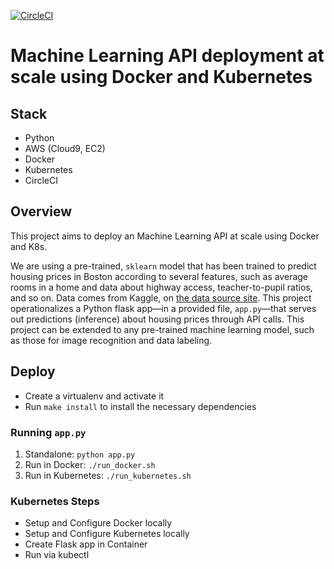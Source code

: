 [![CircleCI](https://circleci.com/gh/clequinio5/ml-microservice-k8s-aws.svg?style=shield)](https://app.circleci.com/pipelines/github/clequinio5/ml-microservice-k8s-aws)

# Machine Learning API deployment at scale using Docker and Kubernetes

## Stack

- Python
- AWS (Cloud9, EC2)
- Docker
- Kubernetes
- CircleCI

## Overview

This project aims to deploy an Machine Learning API at scale using Docker and K8s.

We are using a pre-trained, `sklearn` model that has been trained to predict housing prices in Boston according to several features, such as average rooms in a home and data about highway access, teacher-to-pupil ratios, and so on. Data comes from Kaggle, on [the data source site](https://www.kaggle.com/c/boston-housing). This project operationalizes a Python flask app—in a provided file, `app.py`—that serves out predictions (inference) about housing prices through API calls. This project can be extended to any pre-trained machine learning model, such as those for image recognition and data labeling.

## Deploy

* Create a virtualenv and activate it
* Run `make install` to install the necessary dependencies

### Running `app.py`

1. Standalone:  `python app.py`
2. Run in Docker:  `./run_docker.sh`
3. Run in Kubernetes:  `./run_kubernetes.sh`

### Kubernetes Steps

* Setup and Configure Docker locally
* Setup and Configure Kubernetes locally
* Create Flask app in Container
* Run via kubectl
